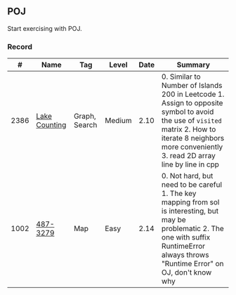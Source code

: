 ## POJ
Start exercising with POJ.

### Record
| # | Name |  Tag | Level | Date | Summary |
| ----- | ---------- | ------- | ----- | ----| ------- |
2386| [Lake Counting](http://poj.org/problem?id=2386)| Graph, Search | Medium | 2.10 | 0. Similar to Number of Islands 200 in Leetcode 1. Assign to opposite symbol to avoid the use of `visited` matrix 2. How to iterate 8 neighbors more conveniently 3. read 2D array line by line in cpp|
1002| [487-3279](http://poj.org/problem?id=1002)| Map | Easy | 2.14 | 0. Not hard, but need to be careful 1. The key mapping from sol is interesting, but may be problematic 2. The one with suffix RuntimeError always throws "Runtime Error" on OJ, don't know why 
